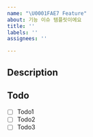 ```yaml
---
name: "\U0001FAE7 Feature"
about: 기능 이슈 템플릿이에요
title: ''
labels: ''
assignees: ''

---
```


## Description
>

## Todo
- [ ] Todo1
- [ ] Todo2
- [ ] Todo3
